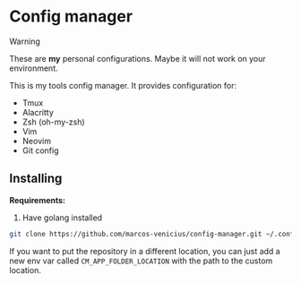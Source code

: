 # Config manager

> [!WARNING]
> These are **my** personal configurations. Maybe it will not work on your environment.

This is my tools config manager. It provides configuration for:

- Tmux
- Alacritty
- Zsh (oh-my-zsh)
- Vim
- Neovim
- Git config

## Installing

**Requirements:**

1. Have golang installed

```bash
git clone https://github.com/marcos-venicius/config-manager.git ~/.config-manager && go install github.com/marcos-venicius/config-manager
```

If you want to put the repository in a different location, you can just add a new env var called `CM_APP_FOLDER_LOCATION` with the path to the custom location.


